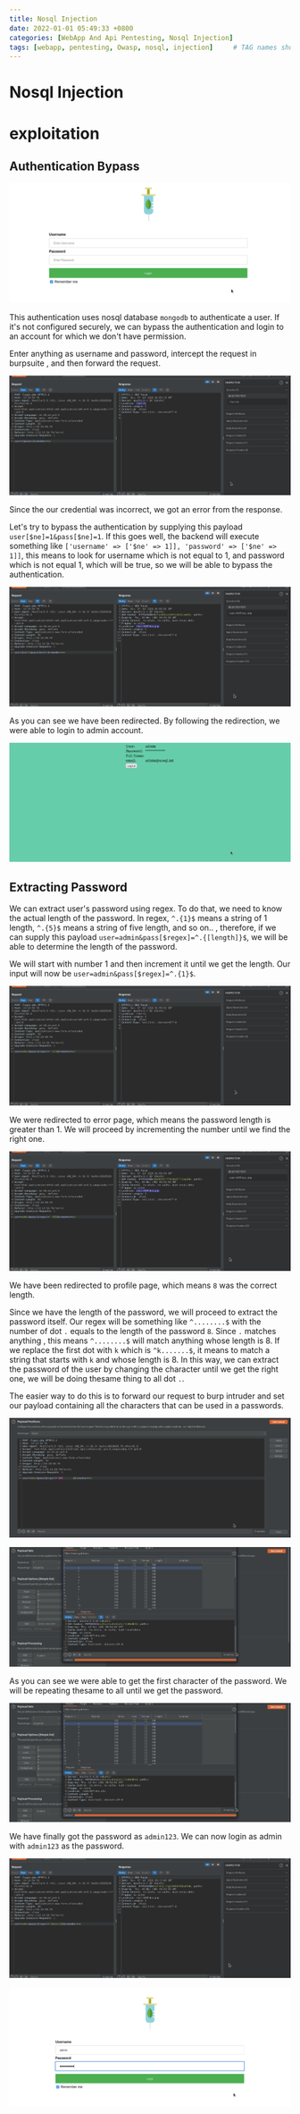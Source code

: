 ```yaml
---
title: Nosql Injection
date: 2022-01-01 05:49:33 +0800
categories: [WebApp And Api Pentesting, Nosql Injection]
tags: [webapp, pentesting, Owasp, nosql, injection]     # TAG names should always be lowercase
---
```


# Nosql Injection

# exploitation

## Authentication Bypass

![nosqli](https://raw.githubusercontent.com/cyberkhalid/cyberkhalid.github.io/main/assets/img/ipentest/nosql1.png)

This authentication uses nosql database `mongodb` to authenticate a user. If it's not configured securely, we can bypass the authentication and login to an account for which we don't have permission. 

Enter anything as username and password, intercept the request in burpsuite , and then forward the request.

![nosqli](https://raw.githubusercontent.com/cyberkhalid/cyberkhalid.github.io/main/assets/img/ipentest/nosql3.png)

Since the our credential was incorrect, we got an error from the response.

Let's try to bypass the authentication by supplying this payload `user[$ne]=1&pass[$ne]=1`. If this goes well, the backend will execute something like `['username' => ['$ne' => 1]], 'password' => ['$ne' => 1]]`, this means to look for username which is not equal to 1, and password which is not equal 1, which will be true, so we will be able to bypass the authentication.

![nosqli](https://raw.githubusercontent.com/cyberkhalid/cyberkhalid.github.io/main/assets/img/ipentest/nosql4.png)

As you can see we have been redirected. By following the redirection, we were able to login to admin account.

![nosqli](https://raw.githubusercontent.com/cyberkhalid/cyberkhalid.github.io/main/assets/img/ipentest/nosql5.png)

## Extracting Password

We can extract user's password using regex. To do that, we need to know the actual length of the password. In regex, `^.{1}$` means a string of 1 length, `^.{5}$` means a string of five length, and so on.. , therefore, if we can supply this payload `user=admin&pass[$regex]=^.{[length]}$`, we will be able to determine the length of the password.

We will start with number 1 and then increment it until we get the length. Our input will now be `user=admin&pass[$regex]=^.{1}$`.

![nosqli](https://raw.githubusercontent.com/cyberkhalid/cyberkhalid.github.io/main/assets/img/ipentest/nosql6.png)

We were redirected to error page, which means the password length is greater than 1. We will proceed by incrementing the number until we find the right one.

![nosqli](https://raw.githubusercontent.com/cyberkhalid/cyberkhalid.github.io/main/assets/img/ipentest/nosql7.png)

We have been redirected to profile page, which means `8` was the correct length.

Since we have the length of the password, we will proceed to extract the password itself. Our regex will be something like `^........$` with the number of dot `.` equals to the length of the password `8`. Since `.` matches anything , this means `^........$`  will match anything whose length is 8. If we replace the first dot with `k` which is `^k.......$`, it means to match a string that starts with `k` and whose length is 8. In this way, we can extract the password of the user by changing the character until we get the right one, we will be doing thesame thing to all dot `.`.

The easier way to do this is to forward our request to burp intruder and set our payload containing all the characters that can be used in a passwords.

![nosqli](https://raw.githubusercontent.com/cyberkhalid/cyberkhalid.github.io/main/assets/img/ipentest/nosql8.png)

![nosqli](https://raw.githubusercontent.com/cyberkhalid/cyberkhalid.github.io/main/assets/img/ipentest/nosql9.png)

As you can see we were able to get the first character of the password. We will be repeating thesame to all until we get the password.

![nosqli](https://raw.githubusercontent.com/cyberkhalid/cyberkhalid.github.io/main/assets/img/ipentest/nosql9.png)

We have finally got the password as `admin123`. We can now login as admin with `admin123` as the password.

![nosqli](https://raw.githubusercontent.com/cyberkhalid/cyberkhalid.github.io/main/assets/img/ipentest/nosql10.png)

![nosqli](https://raw.githubusercontent.com/cyberkhalid/cyberkhalid.github.io/main/assets/img/ipentest/nosql11.png)


